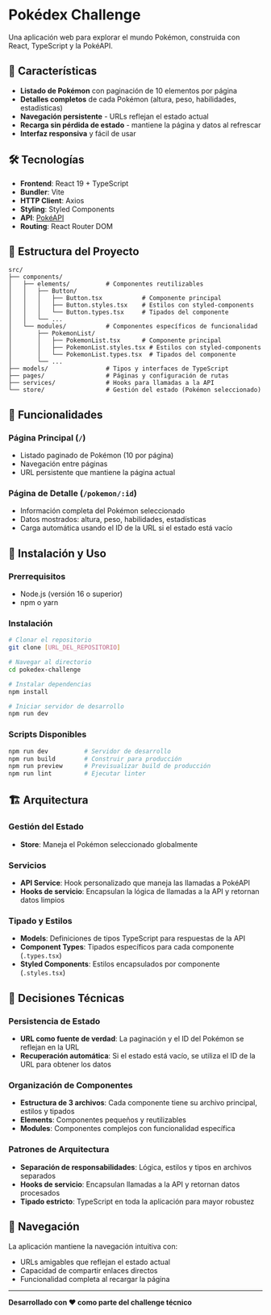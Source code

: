 # Pokédex Challenge

Una aplicación web para explorar el mundo Pokémon, construida con React, TypeScript y la PokéAPI.

## 🚀 Características

- **Listado de Pokémon** con paginación de 10 elementos por página
- **Detalles completos** de cada Pokémon (altura, peso, habilidades, estadísticas)
- **Navegación persistente** - URLs reflejan el estado actual
- **Recarga sin pérdida de estado** - mantiene la página y datos al refrescar
- **Interfaz responsiva** y fácil de usar

## 🛠️ Tecnologías

- **Frontend**: React 19 + TypeScript
- **Bundler**: Vite
- **HTTP Client**: Axios
- **Styling**: Styled Components
- **API**: [PokéAPI](https://pokeapi.co/)
- **Routing**: React Router DOM

## 📁 Estructura del Proyecto

```
src/
├── components/
│   ├── elements/          # Componentes reutilizables
│   │   ├── Button/
│   │   │   ├── Button.tsx           # Componente principal
│   │   │   ├── Button.styles.tsx    # Estilos con styled-components
│   │   │   └── Button.types.tsx     # Tipados del componente
│   │   └── ...
│   └── modules/           # Componentes específicos de funcionalidad
│       ├── PokemonList/
│       │   ├── PokemonList.tsx      # Componente principal
│       │   ├── PokemonList.styles.tsx # Estilos con styled-components
│       │   └── PokemonList.types.tsx  # Tipados del componente
│       └── ...
├── models/                # Tipos y interfaces de TypeScript
├── pages/                 # Páginas y configuración de rutas
├── services/              # Hooks para llamadas a la API
└── store/                 # Gestión del estado (Pokémon seleccionado)
```

## 🎯 Funcionalidades

### Página Principal (`/`)
- Listado paginado de Pokémon (10 por página)
- Navegación entre páginas
- URL persistente que mantiene la página actual

### Página de Detalle (`/pokemon/:id`)
- Información completa del Pokémon seleccionado
- Datos mostrados: altura, peso, habilidades, estadísticas
- Carga automática usando el ID de la URL si el estado está vacío

## 🚀 Instalación y Uso

### Prerrequisitos
- Node.js (versión 16 o superior)
- npm o yarn

### Instalación
```bash
# Clonar el repositorio
git clone [URL_DEL_REPOSITORIO]

# Navegar al directorio
cd pokedex-challenge

# Instalar dependencias
npm install

# Iniciar servidor de desarrollo
npm run dev
```

### Scripts Disponibles
```bash
npm run dev          # Servidor de desarrollo
npm run build        # Construir para producción
npm run preview      # Previsualizar build de producción
npm run lint         # Ejecutar linter
```

## 🏗️ Arquitectura

### Gestión del Estado
- **Store**: Maneja el Pokémon seleccionado globalmente

### Servicios
- **API Service**: Hook personalizado que maneja las llamadas a PokéAPI
- **Hooks de servicio**: Encapsulan la lógica de llamadas a la API y retornan datos limpios

### Tipado y Estilos
- **Models**: Definiciones de tipos TypeScript para respuestas de la API
- **Component Types**: Tipados específicos para cada componente (`.types.tsx`)
- **Styled Components**: Estilos encapsulados por componente (`.styles.tsx`)

## 🔧 Decisiones Técnicas

### Persistencia de Estado
- **URL como fuente de verdad**: La paginación y el ID del Pokémon se reflejan en la URL
- **Recuperación automática**: Si el estado está vacío, se utiliza el ID de la URL para obtener los datos

### Organización de Componentes
- **Estructura de 3 archivos**: Cada componente tiene su archivo principal, estilos y tipados
- **Elements**: Componentes pequeños y reutilizables
- **Modules**: Componentes complejos con funcionalidad específica

### Patrones de Arquitectura
- **Separación de responsabilidades**: Lógica, estilos y tipos en archivos separados
- **Hooks de servicio**: Encapsulan llamadas a la API y retornan datos procesados
- **Tipado estricto**: TypeScript en toda la aplicación para mayor robustez

## 📱 Navegación

La aplicación mantiene la navegación intuitiva con:
- URLs amigables que reflejan el estado actual
- Capacidad de compartir enlaces directos
- Funcionalidad completa al recargar la página

---

**Desarrollado con ❤️ como parte del challenge técnico**
